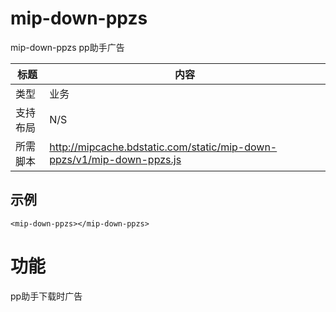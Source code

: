 ﻿# mip-down-ppzs

mip-down-ppzs pp助手广告

标题|内容
----|----
类型|业务
支持布局|N/S
所需脚本|http://mipcache.bdstatic.com/static/mip-down-ppzs/v1/mip-down-ppzs.js

## 示例

```
<mip-down-ppzs></mip-down-ppzs>
```

# 功能
pp助手下载时广告
